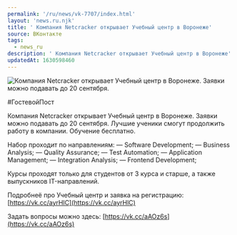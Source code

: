 ```yaml
---
permalink: '/ru/news/vk-7707/index.html'
layout: 'news.ru.njk'
title: ' Компания Netcracker открывает Учебный центр в Воронеже'
source: ВКонтакте
tags:
  - news_ru
description: ' Компания Netcracker открывает Учебный центр в Воронеже'
updatedAt: 1630598460
---
```

![ Компания Netcracker открывает Учебный центр в Воронеже. Заявки можно подавать до 20 сентября.](https://sun9-41.userapi.com/sun9-12/impg/ud2CepSNAmI4cTDcIsWXM54dm1nQThobxOTlLw/LWVWLnYRGSU.jpg?size=1280x771&quality=96&sign=3cad8b1165b5c1ee2d4e8d32a49d649e&c_uniq_tag=04Ixbprk8lsorhkiP3CUMmQgeBxDVC9pcAAS-fwKIy0&type=album)

#ГостевойПост

Компания Netcracker открывает Учебный центр в Воронеже. Заявки можно подавать до 20 сентября. Лучшие ученики смогут продолжить работу в компании. Обучение бесплатно.

Набор проходит по направлениям:
— Software Development;
— Business Analysis;
— Quality Assurance;
— Test Automation;
— Application Management;
— Integration Analysis;
— Frontend Development;

Курсы проходят только для студентов от 3 курса и старше, а также выпускников IT-направлений.

Подробнеё про Учебный центр и заявка на регистрацию: [https://vk.cc/ayrHlC](https://vk.cc/ayrHlC)

Задать вопросы можно здесь: [https://vk.cc/aAOz6s](https://vk.cc/aAOz6s)
